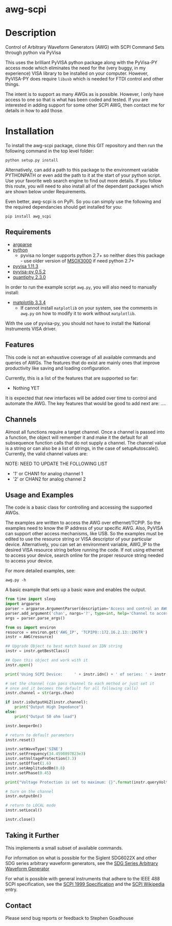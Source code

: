 # awg-scpi

# Description

Control of Arbitrary Waveform Generators (AWG) with SCPI Command Sets through python via PyVisa

This uses the brilliant PyVISA python package along with the PyVisa-PY
access mode which eliminates the need for the (very buggy, in my
experience) VISA library to be installed on your computer. However,
PyVISA-PY does require `libusb` which is needed for FTDI control and
other things.

The intent is to support as many AWGs as is
possible. However, I only have access to one 
so that is what has been coded and tested. If you are interested in
adding support for some other SCPI AWG,
then contact me for details in how to add those. 

# Installation

To install the awg-scpi package, clone this GIT repository and then
run the following command in the top level folder:

```
python setup.py install
```

Alternatively, can add a path to this package to the environment
variable PYTHONPATH or even add the path to it at the start of your
python script. Use your favorite web search engine to find out more
details. If you follow this route, you will need to also install all
of the dependant packages which are shown below under Requirements.

Even better, awg-scpi is on PyPi. So you can simply use the
following and the required dependancies should get installed for you:

```
pip install awg_scpi
```

## Requirements
* [argparse](https://docs.python.org/3/library/argparse.html) 
* [python](http://www.python.org/)
   * pyvisa no longer supports python 2.7+ so neither does this package - use older version of [MSOX3000](https://github.com/sgoadhouse/msox3000) if need python 2.7+
* [pyvisa 1.11.3](https://pyvisa.readthedocs.io/en/stable/)
* [pyvisa-py 0.5.2](https://pyvisa-py.readthedocs.io/en/latest/) 
* [quantiphy 2.3.0](http://quantiphy.readthedocs.io/en/stable/) 

In order to run the example script `awg.py`, you will also need to manually install:
* [matplotlib 3.3.4](https://matplotlib.org)
   * If cannot install `matplotlib` on your system, see the comments in `awg.py` on how to modify it to work without `matplotlib`. 

With the use of pyvisa-py, you should not have to install the National
Instruments VISA driver.

## Features

This code is not an exhaustive coverage of all available commands and
queries of AWGs. The features that do exist are mainly
ones that improve productivity like saving and loading configuration. 

Currently, this is a list of the features that are supported so far:

* Nothing YET

It is expected that new interfaces will be added over time to control
and automate the AWG. The key features that would be good to
add next are: ....

## Channels

Almost all functions require a target channel. Once a
channel is passed into a function, the object will remember it and
make it the default for all subsequence function calls that do not
supply a channel. The channel value is a string or can also be a list
of strings, in the case of setupAutoscale(). Currently, the valid
channel values are:

NOTE: NEED TO UPDATE THE FOLLOWING LIST
* '1' or CHAN1 for analog channel 1
* '2' or CHAN2 for analog channel 2

## Usage and Examples
The code is a basic class for controlling and accessing the
supported AWGs.

The examples are written to access the AWG over
ethernet/TCPIP. So the examples need to know the IP address of your
specific AWG. Also, PyVISA can support other access
mechanisms, like USB. So the examples must be edited to use the
resource string or VISA descriptor of your particular
device. Alternatively, you can set an environment variable, AWG\_IP
to the desired VISA resource string before running the code. If not using
ethernet to access your device, search online for the proper resource
string needed to access your device.

For more detailed examples, see:

```
awg.py -h
```

A basic example that sets up a basic wave and enables the output.

```python
from time import sleep    
import argparse
parser = argparse.ArgumentParser(description='Access and control an AWG')
parser.add_argument('chan', nargs='?', type=int, help='Channel to access/control (starts at 1)', default=1)
args = parser.parse_args()

from os import environ
resource = environ.get('AWG_IP', 'TCPIP0::172.16.2.13::INSTR')
instr = AWG(resource)

## Upgrade Object to best match based on IDN string
instr = instr.getBestClass()

## Open this object and work with it
instr.open()

print('Using SCPI Device:     ' + instr.idn() + ' of series: ' + instr.series + '\n')

# set the channel (can pass channel to each method or just set it
# once and it becomes the default for all following calls)
instr.channel = str(args.chan)

if instr.isOutputHiZ(instr.channel):
    print("Output High Impedance")
else:
    print("Output 50 ohm load")

instr.beeperOn()

# return to default parameters
instr.reset()               

instr.setWaveType('SINE')
instr.setFrequency(34.4590897823e3)
instr.setVoltageProtection(3.3)
instr.setOffset(1.6)
instr.setAmplitudedBm(0.8)
instr.setPhase(0.45)

print("Voltage Protection is set to maximum: {}".format(instr.queryVoltageProtection()))

# turn on the channel
instr.outputOn()

# return to LOCAL mode
instr.setLocal()

instr.close()
```

## Taking it Further
This implements a small subset of available commands.

For information on what is possible for the Siglent SDG6022X and other SDG series arbitrary waveform generators, see the
[SDG Series Arbitrary Waveform Generator](https://siglentna.com//wp-content/uploads/dlm_uploads/2019/12/SDG_Programming-Guide_PG02-E04A.pdf)

For what is possible with general instruments that adhere to the
IEEE 488 SCPI specification, see the
[SCPI 1999 Specification](http://www.ivifoundation.org/docs/scpi-99.pdf)
and the
[SCPI Wikipedia](https://en.wikipedia.org/wiki/Standard_Commands_for_Programmable_Instruments) entry.

## Contact
Please send bug reports or feedback to Stephen Goadhouse

